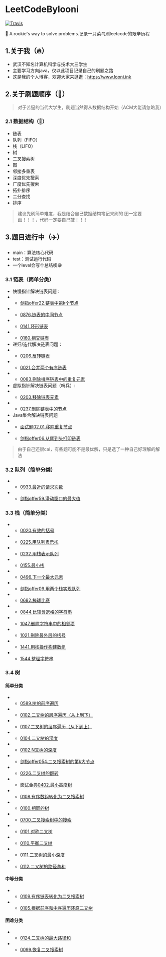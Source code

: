 # LeetCodeBylooni

[![Travis](https://img.shields.io/badge/language-Java-blue.svg)]()

:see_no_evil: A rookie's way to solve problems.记录一只菜鸟刷leetcode的艰辛历程

## 1.关于我（:fire:）
- 武汉不知名计算机科学与技术大三学生
- 主要学习方向java，仅以此项目记录自己的刷题之路
- 这是我的个人博客，欢迎大家来逛逛：https://www.looni.ink

## 2.关于刷题顺序（:hammer:）
> 对于苦逼的当代大学生，刷题当然得从数据结构开始（ACM大佬请忽略我）

### 2.1 数据结构（:page_facing_up:）
- 链表
- 队列（FIFO）
- 栈（LIFO）
- 树
- 二叉搜索树
- 图
- 邻接多重表
- 深度优先搜索
- 广度优先搜索
- 拓扑排序
- 二分查找
- 排序

> 建议先刷简单难度，我是结合自己数据结构笔记来刷的
> 图一定要画！！！，代码一定要自己敲！！！

## 3.题目进行中（:airplane:）
- main：算法核心代码
- test：测试运行代码
- 一个level会写个总结噢:grin:

### 3.1 链表（简单分类）

- 快慢指针解决链表问题：
- - [剑指offer22.链表中第k个节点](https://github.com/looniink/leetcodeBylooni/tree/master/1.%E9%93%BE%E8%A1%A8/%E5%89%91%E6%8C%87offer_22)
- - [0876.链表的中间节点](https://github.com/looniink/leetcodeBylooni/tree/master/1.%E9%93%BE%E8%A1%A8/leetcode_876)
- - [0141.环形链表](https://github.com/looniink/leetcodeBylooni/tree/master/1.%E9%93%BE%E8%A1%A8/leetcode_141)
- - [0160.相交链表](https://github.com/looniink/leetcodeBylooni/tree/master/1.%E9%93%BE%E8%A1%A8/leetcode_160)
- 递归/迭代解决链表问题：
- - [0206.反转链表](https://github.com/looniink/leetcodeBylooni/tree/master/1.%E9%93%BE%E8%A1%A8/leetcode_206)
- - [0021.合并两个有序链表](https://github.com/looniink/leetcodeBylooni/tree/master/1.%E9%93%BE%E8%A1%A8/leetcode_21)
- - [0083.删除排序链表中的重复元素](https://github.com/looniink/leetcodeBylooni/tree/master/1.%E9%93%BE%E8%A1%A8/leetcode_83)
- 虚拟指针解决链表问题（哨兵）:
- - [0203.移除链表元素](https://github.com/looniink/leetcodeBylooni/tree/master/1.%E9%93%BE%E8%A1%A8/leetcode_203)
- - [0237.删除链表中的节点](https://github.com/looniink/leetcodeBylooni/tree/master/1.%E9%93%BE%E8%A1%A8/leetcod_237)
- Java集合解决链表问题
- - [面试题02.01.移除重复节点](https://github.com/looniink/leetcodeBylooni/tree/master/1.%E9%93%BE%E8%A1%A8/%E9%9D%A2%E8%AF%95_0201)
- - [剑指offer06.从尾到头打印链表](https://github.com/looniink/leetcodeBylooni/tree/master/1.%E9%93%BE%E8%A1%A8/%E5%89%91%E6%8C%87offer_06)


> 由于自己还很cai，有些题可能不是最优解，只是选了一种自己好理解的解法

### 3.2 队列（简单分类）

- - [0933.最近的请求次数](https://github.com/looniink/leetcodeBylooni/tree/master/2.%E9%98%9F%E5%88%97/leetcode_933)
- - [剑指offer59.滑动窗口的最大值](https://github.com/looniink/leetcodeBylooni/tree/master/2.%E9%98%9F%E5%88%97/leetcode_933)

### 3.3 栈（简单分类）
- - [0020.有效的括号](https://github.com/looniink/leetcodeBylooni/tree/master/3.%E6%A0%88/leetcode_20)
- - [0225.用队列表示栈](https://github.com/looniink/leetcodeBylooni/tree/master/3.%E6%A0%88/leetcode_225)
- - [0232.用栈表示队列](https://github.com/looniink/leetcodeBylooni/tree/master/3.%E6%A0%88/leetcode_232)
- - [0155.最小栈](https://github.com/looniink/leetcodeBylooni/tree/master/3.%E6%A0%88/leetcode_155)
- - [0496.下一个最大元素](https://github.com/looniink/leetcodeBylooni/tree/master/3.%E6%A0%88/leetcode_496)
- - [剑指offer09.用两个栈实现队列](https://github.com/looniink/leetcodeBylooni/tree/master/3.%E6%A0%88/%E5%89%91%E6%8C%87offer_09)
- - [0682.棒球比赛](https://github.com/looniink/leetcodeBylooni/tree/master/3.%E6%A0%88/leetcode_682)
- - [0844.比较含退格的字符串](https://github.com/looniink/leetcodeBylooni/tree/master/3.%E6%A0%88/leetcode_844)
- - [1047.删除字符串中的相邻项](https://github.com/looniink/leetcodeBylooni/tree/master/3.%E6%A0%88/leetcode_1047)
- - [1021.删除最外层的括号](https://github.com/looniink/leetcodeBylooni/tree/master/3.%E6%A0%88/leetcode_1021)
- - [1441.用栈操作构建数组](https://github.com/looniink/leetcodeBylooni/tree/master/3.%E6%A0%88/leetcode_1441)
- - [1544.整理字符串](https://github.com/looniink/leetcodeBylooni/tree/master/3.%E6%A0%88/leetcode_1544)
### 3.4 树
#### 简单分类
- - [0589.树的前序遍历](https://github.com/looniink/leetcodeBylooni/tree/master/4.%E6%A0%91/leetcode_589)
- - [0102.二叉树的层序遍历（从上到下）](https://github.com/looniink/leetcodeBylooni/tree/master/4.%E6%A0%91/leetcode_102)
- - [0107.二叉树的层序遍历（从下到上）](https://github.com/looniink/leetcodeBylooni/tree/master/4.%E6%A0%91/leetcode_107)
- - [0104.二叉树的深度](https://github.com/looniink/leetcodeBylooni/tree/master/4.%E6%A0%91/leetcode_104)
- - [0102.N叉树的深度](https://github.com/looniink/leetcodeBylooni/tree/master/4.%E6%A0%91/leetcode_559)
- - [剑指offer054.二叉搜索树的第k大节点](https://github.com/looniink/leetcodeBylooni/tree/master/4.%E6%A0%91/剑指offer_54)
- - [0226.二叉树的翻转](https://github.com/looniink/leetcodeBylooni/tree/master/4.%E6%A0%91/leetcode_226)
- - [面试金典0402.最小高度树](https://github.com/looniink/leetcodeBylooni/tree/master/4.%E6%A0%91/%E9%9D%A2%E8%AF%95%E9%87%91%E5%85%B8_0402)
- - [0108.有序数组转化为二叉搜索树](https://github.com/looniink/leetcodeBylooni/tree/master/4.%E6%A0%91/leetcode_108)
- - [0100.相同的树](https://github.com/looniink/leetcodeBylooni/tree/master/4.%E6%A0%91/leetcode_100)
- - [0700.二叉搜索树中的搜索](https://github.com/looniink/leetcodeBylooni/tree/master/4.%E6%A0%91/leetcode_700)
- - [0101.对称二叉树](https://github.com/looniink/leetcodeBylooni/tree/master/4.%E6%A0%91/leetcode_101)
- - [0110.平衡二叉树](https://github.com/looniink/leetcodeBylooni/tree/master/4.%E6%A0%91/leetcode_110)
- - [0111.二叉树的最小深度](https://github.com/looniink/leetcodeBylooni/tree/master/4.%E6%A0%91/leetcode_111)
- - [0112.二叉树的路径总和](https://github.com/looniink/leetcodeBylooni/tree/master/4.%E6%A0%91/leetcode_112)
#### 中等分类
- - [0109.有序链表转化为二叉搜索树](https://github.com/looniink/leetcodeBylooni/tree/master/4.%E6%A0%91/leetcode_109)
- - [0105.根据前序和中序遍历还原二叉树](https://github.com/looniink/leetcodeBylooni/tree/master/4.%E6%A0%91/leetcode_105)
#### 困难分类
- - [0124.二叉树的最大路径和](https://github.com/looniink/leetcodeBylooni/tree/master/4.%E6%A0%91/leetcode_124)
- - [0099.恢复二叉搜索树](https://github.com/looniink/leetcodeBylooni/tree/master/4.%E6%A0%91/leetcode_99)

